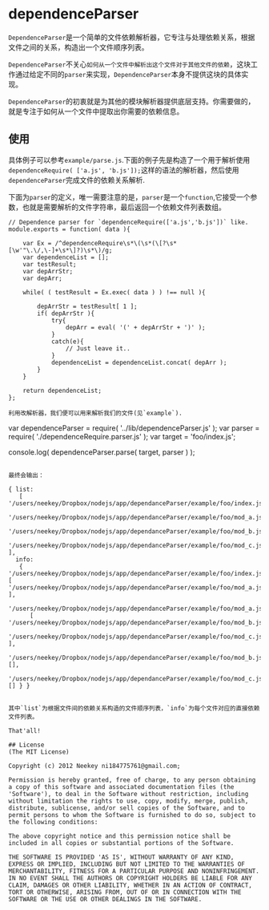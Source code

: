 dependenceParser
=======

`DependenceParser`是一个简单的文件依赖解析器，它专注与处理依赖关系，根据文件之间的关系，构造出一个文件顺序列表。

`DependenceParser`不关心`如何从一个文件中解析出这个文件对于其他文件的依赖`，这块工作通过给定不同的`parser`来实现，`DependenceParser`本身不提供这块的具体实现。

`DependenceParser`的初衷就是为其他的模块解析器提供底层支持。你需要做的，就是专注于如何从一个文件中提取出你需要的依赖信息。

## 使用

具体例子可以参考`example/parse.js`.下面的例子先是构造了一个用于解析使用`dependenceRequire( ['a.js', 'b.js']);`这样的语法的解析器，然后使用`dependenceParser`完成文件的依赖关系解析.

下面为`parser`的定义，唯一需要注意的是，`parser`是一个`function`,它接受一个参数，也就是需要解析的文件字符串，最后返回一个依赖文件列表数组。
```
// Dependence parser for `dependenceRequire(['a.js','b.js'])` like.
module.exports = function( data ){

    var Ex = /^dependenceRequire\s*\(\s*(\[?\s*[\w'"\.\/,\-]+\s*\]?)\s*\)/g;
    var dependenceList = [];
    var testResult;
    var depArrStr;
    var depArr;

    while( ( testResult = Ex.exec( data ) ) !== null ){

        depArrStr = testResult[ 1 ];
        if( depArrStr ){
            try{
                depArr = eval( '(' + depArrStr + ')' );
            }
            catch(e){
                // Just leave it..
            }
            dependenceList = dependenceList.concat( depArr );
        }
    }

    return dependenceList;
};

利用改解析器，我们便可以用来解析我们的文件(见`example`).
```
var dependenceParser = require( '../lib/dependenceParser.js' );
var parser = require( './dependenceRequire.parser.js' );
var target = 'foo/index.js';

console.log( dependenceParser.parse( target, parser ) );
```

最终会输出：
```
    { list:
       [ '/users/neekey/Dropbox/nodejs/app/dependanceParser/example/foo/index.js',
         '/users/neekey/Dropbox/nodejs/app/dependanceParser/example/foo/mod_a.js',
         '/users/neekey/Dropbox/nodejs/app/dependanceParser/example/foo/mod_b.js',
         '/users/neekey/Dropbox/nodejs/app/dependanceParser/example/foo/mod_c.js' ],
      info:
       { '/users/neekey/Dropbox/nodejs/app/dependanceParser/example/foo/index.js': [ '/users/neekey/Dropbox/nodejs/app/dependanceParser/example/foo/mod_a.js' ],
         '/users/neekey/Dropbox/nodejs/app/dependanceParser/example/foo/mod_a.js':
          [ '/users/neekey/Dropbox/nodejs/app/dependanceParser/example/foo/mod_b.js',
            '/users/neekey/Dropbox/nodejs/app/dependanceParser/example/foo/mod_c.js' ],
         '/users/neekey/Dropbox/nodejs/app/dependanceParser/example/foo/mod_b.js': [],
         '/users/neekey/Dropbox/nodejs/app/dependanceParser/example/foo/mod_c.js': [] } }
```

其中`list`为根据文件间的依赖关系构造的文件顺序列表，`info`为每个文件对应的直接依赖文件列表。

That'all!

## License
(The MIT License)

Copyright (c) 2012 Neekey ni184775761@gmail.com;

Permission is hereby granted, free of charge, to any person obtaining a copy of this software and associated documentation files (the 'Software'), to deal in the Software without restriction, including without limitation the rights to use, copy, modify, merge, publish, distribute, sublicense, and/or sell copies of the Software, and to permit persons to whom the Software is furnished to do so, subject to the following conditions:

The above copyright notice and this permission notice shall be included in all copies or substantial portions of the Software.

THE SOFTWARE IS PROVIDED 'AS IS', WITHOUT WARRANTY OF ANY KIND, EXPRESS OR IMPLIED, INCLUDING BUT NOT LIMITED TO THE WARRANTIES OF MERCHANTABILITY, FITNESS FOR A PARTICULAR PURPOSE AND NONINFRINGEMENT. IN NO EVENT SHALL THE AUTHORS OR COPYRIGHT HOLDERS BE LIABLE FOR ANY CLAIM, DAMAGES OR OTHER LIABILITY, WHETHER IN AN ACTION OF CONTRACT, TORT OR OTHERWISE, ARISING FROM, OUT OF OR IN CONNECTION WITH THE SOFTWARE OR THE USE OR OTHER DEALINGS IN THE SOFTWARE.